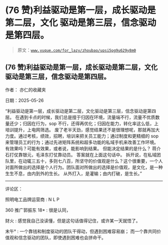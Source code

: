 # (76 赞)利益驱动是第一层，成长驱动是第二层，文化 驱动是第三层，信念驱动是第四层。

> 原文：[`www.yuque.com/for_lazy/zhoubao/upsi5pg9u629y8m0`](https://www.yuque.com/for_lazy/zhoubao/upsi5pg9u629y8m0)

## (76 赞)利益驱动是第一层，成长驱动是第二层，文化 驱动是第三层，信念驱动是第四层。

作者： 亦仁的收藏夹

日期：2025-05-26

“利益驱动是第一层，成长驱动是第二层，文化驱动是第三层，信念驱动是第四层。
在遇到卡点的时候，我们总是擅于归因在环境，流量端不行，流量不优质数量还少；归因在行为，sop 不行，还得再优化；归因在能力，转化率这么低，上培训提升，上电网筛选。
废了老半天劲，感觉结果还不是很理想呢，那就再加大力度。通过考核，绩效，招聘，培训来把关员工能力；通过制度和更精细的 sop 来管理员工的行为；通过先进矩阵系统和超多功能的私域手机来改善工作环境。
有效果吗？可能有效果，或者说，能影响到结果。 但能决定结果的是什么？ 蒋介石打仗靠银元，毛泽东打仗靠动员。 答案就在上面这句话中。
拆开说，在私域团队里，在动辄三五十，多则七八百，所坚守的价值观是什么？这个很重要，一个人对面所做出的选择是个人行为。团队面对所做出的选择是价值观，是文化，是一种生生不息，由内到外的生长。
从外打入，是灌输；由内打破，是生长。”

* * *

评论区：

照明电工品牌运营商 : N L P

360 推广郭振东 18* : 很是认同，

财火 : 感觉我自己没读懂，但是这句话值得记住，或许某一天就悟了。

末午° : 一个靠钱和制度驱动的团队干得动，但遇到困难容易崩； 而一个靠共同价值观和信念驱动的团队，即使遇到困难也会拼命干。